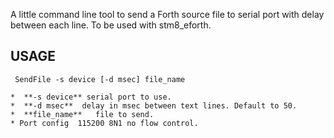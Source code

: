 A little command line tool to send a Forth source file to serial port with delay between each line.
To be used with stm8_eforth. 

## USAGE

	 SendFile -s device [-d msec] file_name
	
	*  **-s device** serial port to use.
	*  **-d msec**  delay in msec between text lines. Default to 50.
	*  **file_name**   file to send.
	* Port config  115200 8N1 no flow control. 
 


